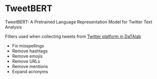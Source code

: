 # TweetBERT
TweetBERT: A Pretrained Language Representation Model for Twitter Text Analysis 












Filters used when collecting tweets from <a href="https://twitter.datalab.science/">Twitter platform in DaTAlab</a>
<ul>
  <li>Fix misspellings</li>
  <li>Remove hashtags</li>
  <li>Remove emojis</li>
   <li>Remove URLs </li>
  <li>Remove mentions</li>
  <li>Expand acronyms</li>
</ul>
